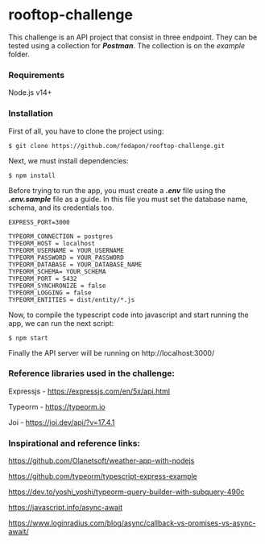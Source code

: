 # rooftop-challenge

This challenge is an API project that consist in three endpoint. They can be tested using a collection for  ***Postman***. The collection is on the *example* folder.

### Requirements

Node.js v14+

### Installation

First of all, you have to clone the project using:
```
$ git clone https://github.com/fedapon/rooftop-challenge.git
```

Next, we must install dependencies:

```
$ npm install
```

Before trying to run the app, you must create a ***.env*** file using the ***.env.sample*** file as a guide. In this file you must set the database name, schema, and its credentials too. 

```
EXPRESS_PORT=3000

TYPEORM_CONNECTION = postgres
TYPEORM_HOST = localhost
TYPEORM_USERNAME = YOUR_USERNAME
TYPEORM_PASSWORD = YOUR_PASSWORD
TYPEORM_DATABASE = YOUR_DATABASE_NAME
TYPEORM_SCHEMA= YOUR_SCHEMA
TYPEORM_PORT = 5432
TYPEORM_SYNCHRONIZE = false
TYPEORM_LOGGING = false
TYPEORM_ENTITIES = dist/entity/*.js
```



Now, to compile the typescript code into javascript and start running the app, we can run the next script:

```
$ npm start
```



Finally the API server will be running on http://localhost:3000/



### Reference libraries used in the challenge:

Expressjs - https://expressjs.com/en/5x/api.html

Typeorm - https://typeorm.io

Joi - https://joi.dev/api/?v=17.4.1



### Inspirational and reference links:

https://github.com/Olanetsoft/weather-app-with-nodejs

https://github.com/typeorm/typescript-express-example

https://dev.to/yoshi_yoshi/typeorm-query-builder-with-subquery-490c

https://javascript.info/async-await

https://www.loginradius.com/blog/async/callback-vs-promises-vs-async-await/